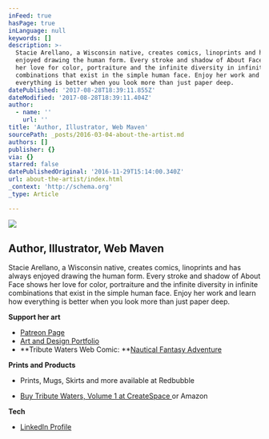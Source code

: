 ```yaml
---
inFeed: true
hasPage: true
inLanguage: null
keywords: []
description: >-
  Stacie Arellano, a Wisconsin native, creates comics, linoprints and has always
  enjoyed drawing the human form. Every stroke and shadow of About Face shows
  her love for color, portraiture and the infinite diversity in infinite
  combinations that exist in the simple human face. Enjoy her work and learn how
  everything is better when you look more than just paper deep.
datePublished: '2017-08-28T18:39:11.855Z'
dateModified: '2017-08-28T18:39:11.404Z'
author:
  - name: ''
    url: ''
title: 'Author, Illustrator, Web Maven'
sourcePath: _posts/2016-03-04-about-the-artist.md
authors: []
publisher: {}
via: {}
starred: false
datePublishedOriginal: '2016-11-29T15:14:00.340Z'
url: about-the-artist/index.html
_context: 'http://schema.org'
_type: Article

---
```

![](https://s3-us-west-2.amazonaws.com/the-grid-img/p/5d48b537f0e75d48f5a9e8eba08138eb981eff80.jpg)

## Author, Illustrator, Web Maven

Stacie Arellano, a Wisconsin native, creates comics, linoprints and has always enjoyed drawing the human form. Every stroke and shadow of About Face shows her love for color, portraiture and the infinite diversity in infinite combinations that exist in the simple human face. Enjoy her work and learn how everything is better when you look more than just paper deep.

**Support her art**

* [Patreon Page][0]
* [Art and Design Portfolio][1]
* **Tribute Waters Web Comic: **[Nautical Fantasy Adventure][2]

**Prints and Products**

* Prints, Mugs, Skirts and more available at Redbubble

* [Buy Tribute Waters, Volume 1 at CreateSpace ][3]or Amazon

**Tech**

* [LinkedIn Profile][4]

[0]: https://www.patreon.com/StacieArellano
[1]: http://portfolio.staciearellano.com/
[2]: http://www.tributewaters.com/
[3]: https://www.createspace.com/4959420
[4]: https://www.linkedin.com/in/staciearellano